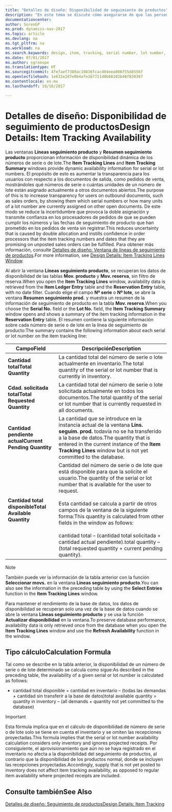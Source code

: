 ```yaml
---
title: "Detalles de diseño: Disponibilidad de seguimiento de productos"
description: "En este tema se discute cómo asegurarse de que las personas que procesan los pedidos pueden confiar en la disponibilidad de números de serie o números de lote."
documentationcenter: 
author: SorenGP
ms.prod: dynamics-nav-2017
ms.topic: article
ms.devlang: na
ms.tgt_pltfrm: na
ms.workload: na
ms.search.keywords: design, item, tracking, serial number, lot number, outbound documents
ms.date: 07/01/2017
ms.author: sgroespe
ms.translationtype: HT
ms.sourcegitcommit: 4fefaef7380ac10836fcac404eea006f55d8556f
ms.openlocfilehash: 1e632e2d7e0b4afe167721d0b68102b48f820307
ms.contentlocale: es-mx
ms.lasthandoff: 10/16/2017

---
```

# <a name="design-details-item-tracking-availability"></a><span data-ttu-id="f2175-103">Detalles de diseño: Disponibilidad de seguimiento de productos</span><span class="sxs-lookup"><span data-stu-id="f2175-103">Design Details: Item Tracking Availability</span></span>
<span data-ttu-id="f2175-104">Las ventanas **Líneas seguimiento producto** y **Resumen seguimiento producto** proporcionan información de disponibilidad dinámica de los números de serie o de lote.</span><span class="sxs-lookup"><span data-stu-id="f2175-104">The **Item Tracking Lines** and **Item Tracking Summary** windows provide dynamic availability information for serial or lot numbers.</span></span> <span data-ttu-id="f2175-105">El propósito de esto es aumentar la transparencia para los usuarios con respecto a los documentos de salida, como pedidos de venta, mostrándoles qué números de serie o cuántas unidades de un número de lote están asignado actualmente a otros documentos abiertos.</span><span class="sxs-lookup"><span data-stu-id="f2175-105">The purpose of this is to increase transparency for users on outbound documents, such as sales orders, by showing them which serial numbers or how many units of a lot number are currently assigned on other open documents.</span></span> <span data-ttu-id="f2175-106">De este modo se reduce la incertidumbre que provoca la doble asignación y transmite confianza en los procesadores de pedidos de que se pueden cumplir los números y las fechas de seguimiento de producto que han prometido en los pedidos de venta sin registrar.</span><span class="sxs-lookup"><span data-stu-id="f2175-106">This reduces uncertainty that is caused by double allocation and instills confidence in order processors that the item tracking numbers and dates that they are promising on unposted sales orders can be fulfilled.</span></span> <span data-ttu-id="f2175-107">Para obtener más información, consulte [Detalles de diseño: Ventana de líneas de seguimiento de productos](design-details-item-tracking-lines-window.md).</span><span class="sxs-lookup"><span data-stu-id="f2175-107">For more information, see [Design Details: Item Tracking Lines Window](design-details-item-tracking-lines-window.md).</span></span>  
  
<span data-ttu-id="f2175-108">Al abrir la ventana **Líneas seguimiento producto**, se recuperan los datos de disponibilidad de las tablas **Mov. producto** y **Mov. reserva**, sin filtro de reserva.</span><span class="sxs-lookup"><span data-stu-id="f2175-108">When you open the **Item Tracking Lines** window, availability data is retrieved from the **Item Ledger Entry** table and the **Reservation Entry** table, with no date filter.</span></span> <span data-ttu-id="f2175-109">Cuando elige el campo **Nº serie** o **Nº lote**, se abre la ventana **Resumen seguimiento prod.** y muestra un resumen de la información de seguimiento de producto en la tabla **Mov. reserva**.</span><span class="sxs-lookup"><span data-stu-id="f2175-109">When you choose the **Serial No.** field or the **Lot No.** field, the **Item Tracking Summary** window opens and shows a summary of the item tracking information in the **Reservation Entry** table.</span></span> <span data-ttu-id="f2175-110">El resumen contiene la siguiente información sobre cada número de serie o de lote en la línea de seguimiento de producto:</span><span class="sxs-lookup"><span data-stu-id="f2175-110">The summary contains the following information about each serial or lot number on the item tracking line:</span></span>  
  
|<span data-ttu-id="f2175-111">Campo</span><span class="sxs-lookup"><span data-stu-id="f2175-111">Field</span></span>|<span data-ttu-id="f2175-112">Descripción</span><span class="sxs-lookup"><span data-stu-id="f2175-112">Description</span></span>|  
|---------------------------------|---------------------------------------|  
|<span data-ttu-id="f2175-113">**Cantidad total**</span><span class="sxs-lookup"><span data-stu-id="f2175-113">**Total Quantity**</span></span>|<span data-ttu-id="f2175-114">La cantidad total del número de serie o lote actualmente en inventario.</span><span class="sxs-lookup"><span data-stu-id="f2175-114">The total quantity of the serial or lot number that is currently in inventory.</span></span>|  
|<span data-ttu-id="f2175-115">**Cdad. solicitada total**</span><span class="sxs-lookup"><span data-stu-id="f2175-115">**Total Requested Quantity**</span></span>|<span data-ttu-id="f2175-116">La cantidad total del número de serie o lote solicitada actualmente en todos los documentos.</span><span class="sxs-lookup"><span data-stu-id="f2175-116">The total quantity of the serial or lot number that is currently requested in all documents.</span></span>|  
|<span data-ttu-id="f2175-117">**Cantidad pendiente actual**</span><span class="sxs-lookup"><span data-stu-id="f2175-117">**Current Pending Quantity**</span></span>|<span data-ttu-id="f2175-118">La cantidad que se introduce en la instancia actual de la ventana **Líns. seguim. prod.** todavía no se ha transferido a la base de datos.</span><span class="sxs-lookup"><span data-stu-id="f2175-118">The quantity that is entered in the current instance of the **Item Tracking Lines** window but is not yet committed to the database.</span></span>|  
|<span data-ttu-id="f2175-119">**Cantidad total disponible**</span><span class="sxs-lookup"><span data-stu-id="f2175-119">**Total Available Quantity**</span></span>|<span data-ttu-id="f2175-120">Cantidad del número de serie o de lote que está disponible para que la solicite el usuario.</span><span class="sxs-lookup"><span data-stu-id="f2175-120">The quantity of the serial or lot number that is available for the user to request.</span></span><br /><br /> <span data-ttu-id="f2175-121">Esta cantidad se calcula a partir de otros campos de la ventana de la siguiente forma:</span><span class="sxs-lookup"><span data-stu-id="f2175-121">This quantity is calculated from other fields in the window as follows:</span></span><br /><br /> <span data-ttu-id="f2175-122">cantidad total – (cantidad total solicitada + cantidad actual pendiente).</span><span class="sxs-lookup"><span data-stu-id="f2175-122">total quantity – (total requested quantity + current pending quantity).</span></span>|  
  
> [!NOTE]  
>  <span data-ttu-id="f2175-123">También puede ver la información de la tabla anterior con la función **Seleccionar movs.** en la ventana **Líneas seguimiento producto**.</span><span class="sxs-lookup"><span data-stu-id="f2175-123">You can also see the information in the preceding table by using the **Select Entries** function in the **Item Tracking Lines** window.</span></span>  
  
<span data-ttu-id="f2175-124">Para mantener el rendimiento de la base de datos, los datos de disponibilidad se recuperan solo una vez de la base de datos cuando se abre la ventana **Líneas seguimiento producto** y se usa la función **Actualizar disponibilidad** en la ventana.</span><span class="sxs-lookup"><span data-stu-id="f2175-124">To preserve database performance, availability data is only retrieved once from the database when you open the **Item Tracking Lines** window and use the **Refresh Availability** function in the window.</span></span>  
  
## <a name="calculation-formula"></a><span data-ttu-id="f2175-125">Tipo cálculo</span><span class="sxs-lookup"><span data-stu-id="f2175-125">Calculation Formula</span></span>  
<span data-ttu-id="f2175-126">Tal como se describe en la tabla anterior, la disponibilidad de un número de serie o de lote determinado se calcula como sigue:</span><span class="sxs-lookup"><span data-stu-id="f2175-126">As described in the preceding table, the availability of a given serial or lot number is calculated as follows:</span></span>  
  
* <span data-ttu-id="f2175-127">cantidad total disponible = cantidad en inventario – (todas las demandas + cantidad sin transferir a la base de datos)</span><span class="sxs-lookup"><span data-stu-id="f2175-127">total available quantity = quantity in inventory – (all demands + quantity not yet committed to the database)</span></span>  
  
> [!IMPORTANT]  
>  <span data-ttu-id="f2175-128">Esta fórmula implica que en el cálculo de disponibilidad de número de serie o de lote solo se tiene en cuenta el inventario y se omiten las recepciones proyectadas.</span><span class="sxs-lookup"><span data-stu-id="f2175-128">This formula implies that the serial or lot number availability calculation considers only inventory and ignores projected receipts.</span></span> <span data-ttu-id="f2175-129">Por consiguiente, el aprovisionamiento que aún no se haya registrado en el inventario no afecta a la disponibilidad del seguimiento de productos, al contrario que la disponibilidad de los productos normal, donde se incluyen las recepciones proyectadas.</span><span class="sxs-lookup"><span data-stu-id="f2175-129">Accordingly, supply that is not yet posted to inventory does not affect item tracking availability, as opposed to regular item availability where projected receipts are included.</span></span>  
  
## <a name="see-also"></a><span data-ttu-id="f2175-130">Consulte también</span><span class="sxs-lookup"><span data-stu-id="f2175-130">See Also</span></span>  
[<span data-ttu-id="f2175-131">Detalles de diseño: Seguimiento de productos</span><span class="sxs-lookup"><span data-stu-id="f2175-131">Design Details: Item Tracking</span></span>](design-details-item-tracking.md)
